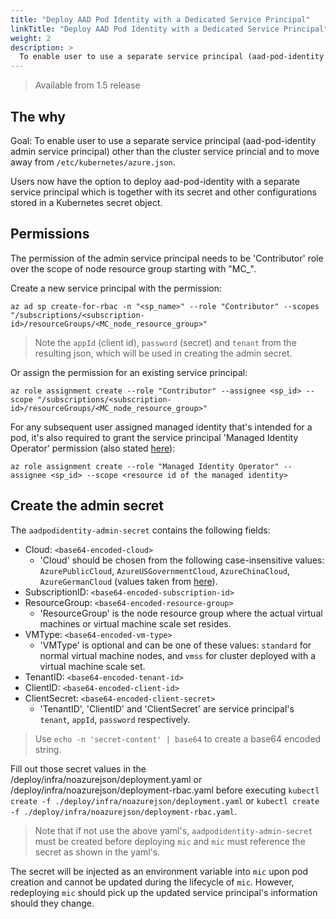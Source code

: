 ```yaml
---
title: "Deploy AAD Pod Identity with a Dedicated Service Principal"
linkTitle: "Deploy AAD Pod Identity with a Dedicated Service Principal"
weight: 2
description: >
  To enable user to use a separate service principal (aad-pod-identity admin service principal) other than the cluster service princial and to move away from /etc/kubernetes/azure.json.
---
```


> Available from 1.5 release

## The why

Goal: To enable user to use a separate service principal (aad-pod-identity admin service principal) other than the cluster service princial and to move away from `/etc/kubernetes/azure.json`.

Users now have the option to deploy aad-pod-identity with a separate service principal which is together with its secret and other configurations stored in a Kubernetes secret object.

## Permissions

The permission of the admin service principal needs to be 'Contributor' role over the scope of node resource group starting with "MC_".

Create a new service principal with the permission:

```
az ad sp create-for-rbac -n "<sp_name>" --role "Contributor" --scopes "/subscriptions/<subscription-id>/resourceGroups/<MC_node_resource_group>"
```

> Note the `appId` (client id), `password` (secret) and `tenant` from the resulting json, which will be used in creating the admin secret.

Or assign the permission for an existing service principal:

```
az role assignment create --role "Contributor" --assignee <sp_id> --scope "/subscriptions/<subscription-id>/resourceGroups/<MC_node_resource_group>"
```

For any subsequent user assigned managed identity that's intended for a pod, it's also required to grant the service principal 'Managed Identity Operator' permission (also stated [here](../../getting-started/role-assignment/)):

```
az role assignment create --role "Managed Identity Operator" --assignee <sp_id> --scope <resource id of the managed identity>
```

## Create the admin secret

The `aadpodidentity-admin-secret` contains the following fields:

* Cloud: `<base64-encoded-cloud>`
  * 'Cloud' should be chosen from the following case-insensitive values: `AzurePublicCloud`, `AzureUSGovernmentCloud`, `AzureChinaCloud`, `AzureGermanCloud` (values taken from [here](https://raw.githubusercontent.com/Azure/go-autorest/master/autorest/azure/environments.go)).
* SubscriptionID: `<base64-encoded-subscription-id>`
* ResourceGroup: `<base64-encoded-resource-group>`
  * 'ResourceGroup' is the node resource group where the actual virtual machines or virtual machine scale set resides.
* VMType: `<base64-encoded-vm-type>`
  * 'VMType' is optional and can be one of these values: `standard` for normal virtual machine nodes, and `vmss` for cluster deployed with a virtual machine scale set.
* TenantID: `<base64-encoded-tenant-id>`
* ClientID: `<base64-encoded-client-id>`
* ClientSecret: `<base64-encoded-client-secret>`
  * 'TenantID', 'ClientID' and 'ClientSecret' are service principal's `tenant`, `appId`, `password` respectively.

> Use `echo -n 'secret-content' | base64` to create a base64 encoded string.

Fill out those secret values in the /deploy/infra/noazurejson/deployment.yaml or /deploy/infra/noazurejson/deployment-rbac.yaml before executing `kubectl create -f ./deploy/infra/noazurejson/deployment.yaml` or `kubectl create -f ./deploy/infra/noazurejson/deployment-rbac.yaml`.

> Note that if not use the above yaml's, `aadpodidentity-admin-secret` must be created before deploying `mic` and `mic` must reference the secret as shown in the yaml's.

The secret will be injected as an environment variable into `mic` upon pod creation and cannot be updated during the lifecycle of `mic`. However, redeploying `mic` should pick up the updated service principal's information should they change.